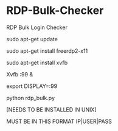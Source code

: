 # RDP-Bulk-Checker
RDP Bulk Login Checker


sudo apt-get update



sudo apt-get install freerdp2-x11






sudo apt-get install xvfb


Xvfb :99 &


export DISPLAY=:99


python rdp_bulk.py



[NEEDS TO BE INSTALLED IN UNIX]



MUST BE IN THIS FORMAT IP|USER|PASS
